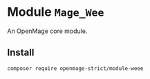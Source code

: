 # Module `Mage_Wee`

An OpenMage core module.

## Install

``` bash
composer require openmage-strict/module-weee
```

